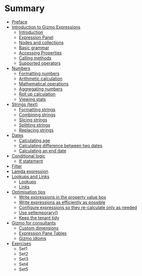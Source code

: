 # Summary

* [Preface](README.md)
* [Introduction to Gizmo Expressions](chapter01/readme.md)
   * [Introduction](chapter01/introduction.md)
   * [Expression Panel](chapter01/expressionpanel.md)
   * [Nodes and collections](chapter01/nodesandcollections.md)
   * [Basic grammar](chapter01/grammar.md)
   * [Accessing Properties](chapter01/accessingproperties.md)
   * [Calling methods](chapter01/callingmethods.md)
   * [Supported operators](chapter01/operators.md)
* [Numbers](chapter02/readme.md)
   * [Formatting numbers](chapter02/format.md)
   * [Arithmetic calculation](chapter02/calc.md)
   * [Mathematical operations](chapter02/math.md)
   * [Aggregating numbers](chapter02/aggregators.md)
   * [Roll up calculation](chapter02/rollup.md)
   * [Viewing stats](chapter02/stats.md)
* [Strings (text)](chapter03/README.md)
   * [Formatting strings](chapter03/formattext.md)
   * [Combining strings](chapter03/join.md)
   * [Slicing strings](chapter03/slice.md)
   * [Splitting strings](chapter03/split.md)
   * [Replacing strings](chapter03/replace.md)
* [Dates](chapter04/README.md)
   * [Calculating age](chapter04/age.md)
   * [Calculating difference between two dates](chapter04/diff.md)
   * [Calculating an end date](chapter04/add.md)
* [Conditional logic](chapter05/README.md)
   * [If statement](chapter05/if.md)
* [Filter](chapter06/README.md)
* [Lamda expression](chapter07/README.md)
* [Lookups and Links](chapter08/readme.md)
   * [Lookups](chapter08/lookups.md)
   * [Links](chapter08/links.md)
* [Optimisation tips](chapter09/README.md)
   * [Write expressions in the property value box](chapter09/tip1.md)
   * [Write expressions as efficiently as possible](chapter09/tip2.md)
   * [Configure expressions so they re-calculate only as needed](chapter09/tip3.md)
   * [Use settemporary()](chapter09/tip4.md)
   * [Keep the tenant tidy](chapter09/tip5.md)
* [Gizmo for consultants](chapter10/readme.md)
   * [Custom dimensions](chapter10/custom_dimension.md)
   * [Expression Pane Tables](chapter10/expression_pane_table.md)
   * [Gizmo idioms](chapter10/gizmo_idioms.md)
* [Exercises](exercises/set1.md)
   * Set1
   * Set2
   * Set3
   * Set4
   * Set5

